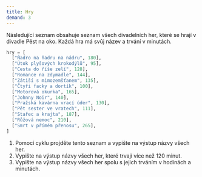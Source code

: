 ```yaml
---  
title: Hry  
demand: 3
---  
```


Následující seznam obsahuje seznam všech divadelních her, které se hrají v
divadle Pěst na oko. Každá hra má svůj název a trvání v minutách.

    
```python
hry = [
  ["Ňadro na ňadru na nádru", 180],
  ["Útok plyšových krokodýlů", 95],
  ["Cesta do říše zelí", 128],
  ["Romance na zdymadle", 144],
  ["Zátiší s mimozemšťanem", 135],
  ["Čtyři facky a dortík", 100],
  ["Motorová okurka", 165],
  ["Johnny Noir", 140],
  ["Pražská kavárna vrací úder", 130],
  ["Pět sester ve vratech", 111],
  ["Stařec a krajta", 187],
  ["Růžová nemoc", 210],
  ["Smrt v přímém přenosu", 265],
]

```

  1. Pomocí cyklu projděte tento seznam a vypište na výstup názvy všech her.
  2. Vypište na výstup názvy všech her, které trvají více než 120 minut.
  3. Vypište na výstup názvy všech her spolu s jejich trváním v hodinách a minutách.

